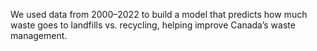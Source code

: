 We used data from 2000–2022 to build a model that predicts how much waste goes to landfills vs. recycling, helping improve Canada’s waste management.








